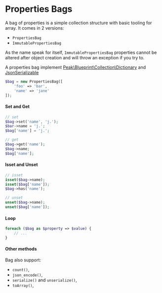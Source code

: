 # Properties Bags

A bag of properties is a simple collection structure with basic tooling for array. It comes in 2 versions: 
- ``PropertiesBag`` 
- ``ImmutablePropertiesBag``

As the name speak for itself, ``ImmutablePropertiesBag`` properties cannot be altered after object creation and will throw an exception if you try to.

A properties bag implement [Peak\Blueprint\Collection\Dictionary](https://github.com/peakphp/framework/blob/master/src/Blueprint/Collection/Dictionary.php) and [JsonSerializable](https://php.net/manual/en/class.jsonserializable.php)

```php
$bag = new PropertiesBag([
    'foo' => 'bar',
    'name' => 'jane'
]);
```

#### Set and Get
```php
// set
$bag->set('name', 'j.');
$bar->name = 'j.';
$bag['name'] = 'j.';

// get
$bag->get('name');
$bag->name;
$bag['name'];
```

#### Isset and Unset
```php
// isset
isset($bag->name);
isset($bag['name']);
$bag->has('name');

// unset
unset($bag->name);
unset($bag['name']);
```

#### Loop
```php
foreach ($bag as $property => $value) {
    // ...
}
```

#### Other methods

Bag also support:
 - ``count()``, 
 - ``json_encode()``, 
 - ``serialize()`` and ``unserialize()``, 
 - ``toArray()``, 

